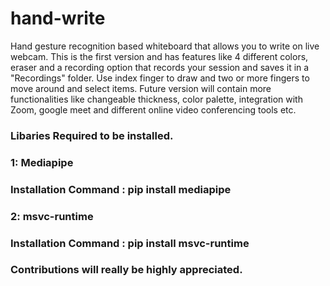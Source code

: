 # hand-write
Hand gesture recognition based whiteboard that allows you to write on live webcam. This is the first version and has features like 4 different colors, eraser and a recording option that records your session and saves it in a "Recordings" folder. Use index finger to draw and two or more fingers to move around and select items. Future version will contain more functionalities like changeable thickness, color palette, integration with Zoom, google meet and different online video conferencing tools etc.

### Libaries Required to be installed. 

### 1: Mediapipe 
### Installation Command : pip install mediapipe

### 2: msvc-runtime
### Installation Command :  pip install msvc-runtime

### Contributions will really be highly appreciated.
